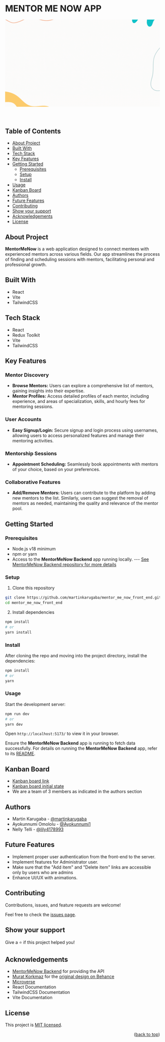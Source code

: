 # MENTOR ME NOW APP<a name="readme-top"></a>

<div align="center">
  <img src="src/assets/mentor-me-now.gif" alt="MentorMeNow logo"/>
  <br/>
  <br/>
  <br/>
</div>

## Table of Contents

- [About Project](#about-project)
- [Built With](#built-with)
- [Tech Stack](#tech-stack)
- [Key Features](#key-features)
- [Getting Started](#getting-started)
  - [Prerequisites](#prerequisites)
  - [Setup](#setup)
  - [Install](#install)
- [Usage](#usage)
- [Kanban Board](#kanban-board)
- [Authors](#author)
- [Future Features](#future-features)
- [Contributing](#contributing)
- [Show your support](#show-your-support)
- [Acknowledgements](#acknowledgements)
- [License](#license)

## About Project <a name="about-project"></a>

**MentorMeNow** is a web application designed to connect mentees with experienced mentors across various fields. Our app streamlines the process of finding and scheduling sessions with mentors, facilitating personal and professional growth.

## Built With <a name="built-with"></a>

- React
- Vite
- TailwindCSS

## Tech Stack <a name="tech-stack"></a>

- React
- Redux Toolkit
- Vite
- TailwindCSS

## Key Features <a name="key-features"></a>

### Mentor Discovery
- **Browse Mentors:** Users can explore a comprehensive list of mentors, gaining insights into their expertise.
- **Mentor Profiles:** Access detailed profiles of each mentor, including experience, and areas of specialization, skills, and hourly fees for mentoring sessions.

### User Accounts
- **Easy Signup/Login:** Secure signup and login process using usernames, allowing users to access personalized features and manage their mentoring activities.

### Mentorship Sessions
- **Appointment Scheduling:** Seamlessly book appointments with mentors of your choice, based on your preferences.

### Collaborative Features
- **Add/Remove Mentors:** Users can contribute to the platform by adding new mentors to the list. Similarly, users can suggest the removal of mentors as needed, maintaining the quality and relevance of the mentor pool.


## Getting Started <a name="getting-started"></a>

### Prerequisites <a name="prerequisites"></a>

- Node.js v18 minimum
- npm or yarn
- Access to the **MentorMeNow Backend** app running locally. --- [See MentorMeNow Backend repository for more details](https://github.com/Ayokunnumi1/mentor_me_now_back_end)

### Setup <a name="setup"></a>

1. Clone this repository

```bash
git clone https://github.com/martinkarugaba/mentor_me_now_front_end.git
cd mentor_me_now_front_end
```

2. Install dependencies

```bash
npm install
# or
yarn install
```

### Install <a name="install"></a>

After cloning the repo and moving into the project directory, install the dependencies:

```bash
npm install
# or
yarn
```

### Usage <a name="usage"></a>

Start the development server:

```bash
npm run dev
# or
yarn dev
```

Open `http://localhost:5173/` to view it in your browser.

Ensure the **MentorMeNow Backend** app is running to fetch data successfully. For details on running the **MentorMeNow Backend** app, refer to its [README](https://github.com/Ayokunnumi1/mentor_me_now_back_end).


## Kanban Board <a name="kanban-board"></a>
- [Kanban board link](https://github.com/users/martinkarugaba/projects/11/views/1)
- [Kanban board initial state](./kabanboardinitialstate.png)
- We are a team of 3 members as indicated in the authors section

## Authors <a name="author"></a>

- Martin Karugaba - [@martinkarugaba](https://github.com/martinkarugaba)
- Ayokunnumi Omololu - [@Ayokunnumi1](https://github.com/Ayokunnumi1)
- Nelly Telli - [@lily4178993](https://github.com/lily4178993/)

## Future Features <a name="future-features"></a>

- Implement proper user authentication from the front-end to the server.
- Implement features for Administrator user.
- Make sure that the "Add item" and "Delete item" links are accessible only by users who are admins
- Enhance UI/UX with animations.

## Contributing <a name="contributing"></a>

Contributions, issues, and feature requests are welcome!

Feel free to check the [issues page](https://github.com/martinkarugaba/mentor_me_now_front_end/issues).

## Show your support <a name="support"></a>

Give a ⭐️ if this project helped you!

## Acknowledgements <a name="acknowledgements"></a>

- [MentorMeNow Backend](https://github.com/Ayokunnumi1/mentor_me_now_back_end) for providing the API
- [Murat Korkmaz](https://www.behance.net/muratk) for the [original design on Behance](https://www.behance.net/gallery/26425031/Vespa-Responsive-Redesign) 
- [Microverse](https://github.com/microverseinc)
- React Documentation
- TailwindCSS Documentation
- Vite Documentation

## License <a name="license"></a>

This project is [MIT licensed](./LICENSE).

<p align="right">(<a href="#readme-top">back to top</a>)</p>